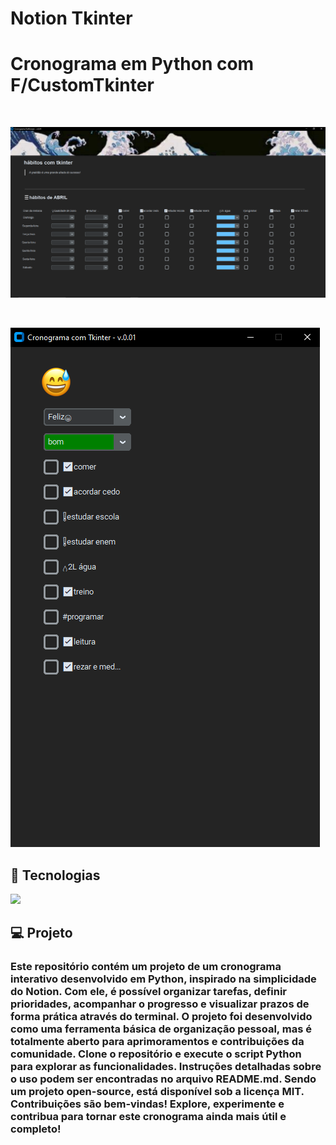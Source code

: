 # Notion Tkinter 

<p aling="center">
    <h1>Cronograma em Python com F/CustomTkinter</h1>
</p>

<br/>

<p aling="center">
    <img src="/assests/fullscreen.PNG" alt="#">
</p>

<br/>

<p aling="center">
    <img src="/assests/windowed.PNG" alt="#">
</p>

## 🚀 Tecnologias

<p align="left"> 
 <img src="https://img.shields.io/badge/Python-FFD43B?style=for-the-badge&logo=python&logoColor=blue"/>


## 💻 Projeto

<p align="left"> 
    <h3>Este repositório contém um projeto de um cronograma interativo desenvolvido em Python, inspirado na simplicidade do Notion. Com ele, é possível organizar tarefas, definir prioridades, acompanhar o progresso e visualizar prazos de forma prática através do terminal. O projeto foi desenvolvido como uma ferramenta básica de organização pessoal, mas é totalmente aberto para aprimoramentos e contribuições da comunidade.
    Clone o repositório e execute o script Python para explorar as funcionalidades. Instruções detalhadas sobre o uso podem ser encontradas no arquivo README.md.
    Sendo um projeto open-source, está disponível sob a licença MIT. Contribuições são bem-vindas!
    Explore, experimente e contribua para tornar este cronograma ainda mais útil e completo!</h3>
</p>

 
